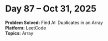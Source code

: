# Day 87 – Oct 31, 2025

**Problem Solved:** Find All Duplicates in an Array       
**Platform:** LeetCode                       
**Topics:** Array